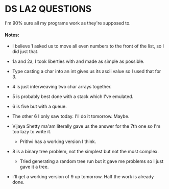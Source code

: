 # DS LA2 QUESTIONS

I'm 90% sure all my programs work as they're supposed to. 

#### Notes:

- I believe 1 asked us to move all even numbers to the front of the list, so I did just that.

- 1a and 2a, I took liberties with and made as simple as possible.

- Type casting a char into an int gives us its ascii value so I used that for 3.

- 4 is just interweaving two char arrays together.

- 5 is probably best done with a stack which I've emulated.

- 6 is five but with a queue.

- The other 6 I only saw today. I'll do it tomorrow. Maybe.

- Vijaya Shetty ma'am literally gave us the answer for the 7th one so I'm too lazy to write it.
  - Prithvi has a working version I think.

- 8 is a binary tree problem, not the simplest but not the most complex. 
  - Tried generating a random tree run but it gave me problems so I just gave it a tree.  

- I'll get a working version of 9 up tomorrow. Half the work is already done.
